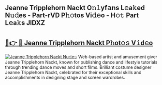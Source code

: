 ## Jeanne Tripplehorn Nackt O𝚗𝚕yf𝚊ns L𝚎a𝚔ed N𝚞𝚍es - Part-rVD P𝚑𝚘tos Vi𝚍𝚎o - H𝚘𝚝 Part L𝚎a𝚔s JlDXZ

# <h2><a href="http://kfccgu.oniu.top/?m=Jeanne+Tripplehorn+Nackt">🔗👉 🔴 Jeanne Tripplehorn Nackt P𝚑ot𝚘𝚜 V𝚒d𝚎o</a></h2>

[![Jeanne Tripplehorn Nackt Nu𝚍e𝚜](https://i.imgur.com/0qMVB7G.gif)](http://kfccgu.oniu.top/?m=Jeanne+Tripplehorn+Nackt)
Web-based artist and amusement giver Jeanne Tripplehorn Nackt, known for publishing dance and lifestyle tutorials through trending dance moves and short films. Brilliant costume designer Jeanne Tripplehorn Nackt, celebrated for their exceptional skills and accomplishments in designing stage and screen wardrobes.  
